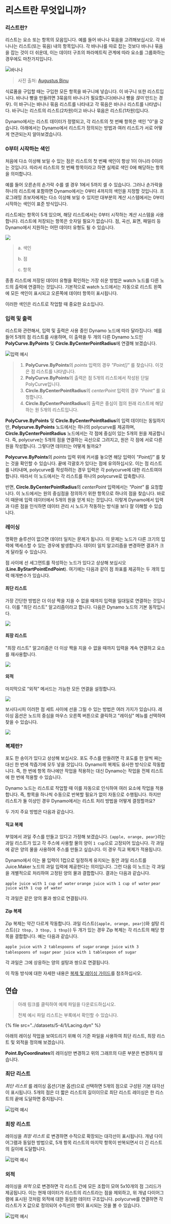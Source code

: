 # 리스트란 무엇입니까?

### 리스트란?

리스트는 요소 또는 항목의 모음입니다. 예를 들어 바나나 묶음을 고려해보십시오. 각 바나나는 리스트(또는 묶음) 내의 항목입니다. 각 바나나를 따로 잡는 것보다 바나나 묶음을 잡는 것이 더 쉬운데, 이는 데이터 구조의 파라메트릭 관계에 따라 요소를 그룹화하는 경우에도 마찬가지입니다.

![바나나](../images/5-4/1/Bananas_white_background_DS.jpg)

> 사진 출처: [Augustus Binu](https://commons.wikimedia.org/wiki/File:Bananas_white_background_DS.jpg?fastcci_from=11404890\&c1=11404890\&d1=15\&s=200\&a=list)

식료품을 구입할 때는 구입한 모든 항목을 바구니에 넣습니다. 이 바구니 또한 리스트입니다. 바나나 빵을 만들려면 3묶음의 바나나가 필요합니다(바나나 빵을 _많이_ 만드는 경우). 이 바구니는 바나나 묶음 리스트를 나타내고 각 묶음은 바나나 리스트를 나타냅니다. 바구니는 리스트의 리스트(2차원)이고 바나나 묶음은 리스트(1차원)입니다.

Dynamo에서는 리스트 데이터가 정렬되고, 각 리스트의 첫 번째 항목은 색인 "0"을 갖습니다. 아래에서는 Dynamo에서 리스트가 정의되는 방법과 여러 리스트가 서로 어떻게 연관되는지 알아보겠습니다.

### 0부터 시작하는 색인

처음에 다소 이상해 보일 수 있는 점은 리스트의 첫 번째 색인이 항상 1이 아니라 0이라는 것입니다. 따라서 리스트의 첫 번째 항목이라고 하면 실제로 색인 0에 해당하는 항목을 의미합니다.

예를 들어 오른손의 손가락 수를 셀 경우 1에서 5까지 셀 수 있습니다. 그러나 손가락을 하나의 리스트에 포함하면 Dynamo에서는 0부터 4까지의 색인을 지정할 것입니다. 프로그래밍 초보자에게는 다소 이상해 보일 수 있지만 대부분의 계산 시스템에서는 0부터 시작하는 색인이 표준 방식입니다.

리스트에는 항목이 5개 있으며, 해당 리스트에서는 0부터 시작하는 계산 시스템을 사용합니다. 리스트에 저장되는 항목은 숫자일 필요가 없습니다. 점, 곡선, 표면, 패밀리 등 Dynamo에서 지원하는 어떤 데이터 유형도 될 수 있습니다.

![](../images/5-4/1/what'salist-zerobasedindices.jpg)

> a. 색인
>
> b. 점
>
> c. 항목

종종 리스트에 저장된 데이터 유형을 확인하는 가장 쉬운 방법은 watch 노드를 다른 노드의 출력에 연결하는 것입니다. 기본적으로 watch 노드에서는 자동으로 리스트 왼쪽에 모든 색인이 표시되고 오른쪽에 데이터 항목이 표시됩니다.

이러한 색인은 리스트로 작업할 때 중요한 요소입니다.

### 입력 및 출력

리스트와 관련해서, 입력 및 출력은 사용 중인 Dynamo 노드에 따라 달라집니다. 예를 들어 5개의 점 리스트를 사용하며, 이 출력을 두 개의 다른 Dynamo 노드인 **PolyCurve.ByPoints** 및 **Circle.ByCenterPointRadius**에 연결해 보겠습니다.

![입력 예시](../images/5-4/1/what'salist-inputsandoutputs.jpg)

> 1. **PolyCurve.ByPoints**의 _points_ 입력의 경우 _"Point[]"_ 를 찾습니다. 이것은 점 리스트를 나타냅니다.
> 2. **PolyCurve.ByPoints**의 출력은 점 5개의 리스트에서 작성된 단일 PolyCurve입니다.
> 3. **Circle.ByCenterPointRadius**의 _centerPoint_ 입력의 경우 _"Point"_ 를 요청합니다.
> 4. **Circle.ByCenterPointRadius**의 출력은 중심이 점의 원래 리스트에 해당하는 원 5개의 리스트입니다.

**PolyCurve.ByPoints** 및 **Circle.ByCenterPointRadius**의 입력 데이터는 동일하지만, **Polycurve.ByPoints** 노드에서는 하나의 polycurve를 제공하며, **Circle.ByCenterPointRadius** 노드에서는 각 점에 중심이 있는 5개의 원을 제공합니다. 즉, polycurve는 5개의 점을 연결하는 곡선으로 그려지고, 원은 각 점에 서로 다른 원을 작성합니다. 그렇다면 데이터는 어떻게 될까요?

**Polycurve.ByPoints**의 _points_ 입력 위에 커서를 놓으면 해당 입력이 _"Point[]"_ 를 찾는 것을 확인할 수 있습니다. 끝에 각괄호가 있다는 점에 유의하십시오. 이는 점 리스트를 나타내며, polycurve를 작성하려는 경우 입력은 각 polycurve에 대한 리스트여야 합니다. 따라서 이 노드에서는 각 리스트를 하나의 polycurve로 압축합니다.

반면, **Circle.ByCenterPointRadius**의 _centerPoint_ 입력에서는 _"Point"_ 를 요청합니다. 이 노드에서는 원의 중심점을 정의하기 위한 항목으로 하나의 점을 찾습니다. 바로 이 때문에 입력 데이터에서 5개의 원을 얻게 되는 것입니다. 이렇게 Dynamo에서 입력과 다른 점을 인식하면 데이터 관리 시 노드가 작동하는 방식을 보다 잘 이해할 수 있습니다.

### 레이싱

명확한 솔루션이 없으면 데이터 일치는 문제가 됩니다. 이 문제는 노드가 다른 크기의 입력에 액세스할 수 있는 경우에 발생합니다. 데이터 일치 알고리즘을 변경하면 결과가 크게 달라질 수 있습니다.

점 사이에 선 세그먼트를 작성하는 노드가 있다고 상상해 보십시오(**Line.ByStartPointEndPoint**). 여기에는 다음과 같이 점 좌표를 제공하는 두 개의 입력 매개변수가 있습니다.

#### 최단 리스트

가장 간단한 방법은 더 이상 짝을 지을 수 없을 때까지 입력을 일대일로 연결하는 것입니다. 이를 "최단 리스트" 알고리즘이라고 합니다. 다음은 Dynamo 노드의 기본 동작입니다.

![](../images/5-4/1/what'salist-lacing-shortest.jpg)

#### 최장 리스트

"최장 리스트" 알고리즘은 더 이상 짝을 지을 수 없을 때까지 입력을 계속 연결하고 요소를 재사용합니다.

![](../images/5-4/1/what'salist-lacing-longest.jpg)

#### 외적

마지막으로 “외적” 메서드는 가능한 모든 연결을 설정합니다.

![](../images/5-4/1/what'salist-lacing-cross.jpg)

보시다시피 이러한 점 세트 사이에 선을 그릴 수 있는 방법은 여러 가지가 있습니다. 레이싱 옵션은 노드의 중심을 마우스 오른쪽 버튼으로 클릭하고 "레이싱" 메뉴를 선택하여 찾을 수 있습니다.

![](../images/5-4/1/what'salist-rightclicklacingopt.jpg)

### 복제란?

포도 한 송이가 있다고 상상해 보십시오. 포도 주스를 만들려면 각 포도를 한 알씩 짜는 대신 한 번에 착즙기에 모두 넣을 것입니다. Dynamo의 복제도 유사한 방식으로 작동합니다. 즉, 한 번에 항목 하나에만 작업을 적용하는 대신 Dynamo는 작업을 전체 리스트에 한 번에 적용할 수 있습니다.

Dynamo 노드는 리스트로 작업할 때 이를 자동으로 인식하여 여러 요소에 작업을 적용합니다. 즉, 항목을 하나씩 수동으로 반복할 필요가 없이 자동으로 수행됩니다. 하지만 리스트가 둘 이상인 경우 Dynamo에서는 리스트 처리 방법을 어떻게 결정할까요?

두 가지 주요 방법은 다음과 같습니다.

#### 직교 복제

부엌에서 과일 주스를 만들고 있다고 가정해 보겠습니다. `{apple, orange, pear}`라는 과일 리스트가 있고 각 주스에 사용할 물의 양이 `1 cup`으로 고정되어 있습니다. 각 과일에 같은 양의 물을 사용하여 주스를 만들고 싶습니다. 이 경우 직교 복제가 적용됩니다.

Dynamo에서 이는 물 입력이 1컵으로 일정하게 유지되는 동안 과일 리스트를 Juice.Maker 노드의 과일 입력에 제공한다는 의미입니다. 그런 다음 이 노드는 각 과일을 개별적으로 처리하여 고정된 양의 물과 결합합니다. 결과는 다음과 같습니다.

`apple juice with 1 cup of water` `orange juice with 1 cup of water` `pear juice with 1 cup of water`

각 과일은 같은 양의 물과 쌍으로 연결됩니다.

#### Zip 복제

Zip 복제는 약간 다르게 작동합니다. 과일 리스트(`{apple, orange, pear}`)와 설탕 리스트(`{2 tbsp, 3 tbsp, 1 tbsp}`) 두 개가 있는 경우 Zip 복제는 각 리스트의 해당 항목을 결합합니다. 예는 다음과 같습니다.

`apple juice with 2 tablespoons of sugar` `orange juice with 3 tablespoons of sugar` `pear juice with 1 tablespoon of sugar`

각 과일은 그에 상응하는 양의 설탕과 쌍으로 연결됩니다.

이 작동 방식에 대한 자세한 내용은 [복제 및 레이싱 가이드](https://github.com/DynamoDS/Dynamo/wiki/Replication-and-Replication-Guide-Part-1)를 참조하십시오.

## 연습

> 아래 링크를 클릭하여 예제 파일을 다운로드하십시오.
>
> 전체 예시 파일 리스트는 부록에서 확인할 수 있습니다.

{% file src="../datasets/5-4/1/Lacing.dyn" %}

아래의 레이싱 작업을 보여드리기 위해 이 기준 파일을 사용하여 최단 리스트, 최장 리스트 및 외적을 정의해 보겠습니다.

**Point.ByCoordinates**의 레이싱만 변경하고 위의 그래프의 다른 부분은 변경하지 않습니다.

### 최단 리스트

_최단 리스트_ 를 레이싱 옵션(기본 옵션)으로 선택하면 5개의 점으로 구성된 기본 대각선이 표시됩니다. 5개의 점은 더 짧은 리스트의 길이이므로 최단 리스트 레이싱은 한 리스트의 끝에 도달하면 중지됩니다.

![입력 예시](../images/5-4/1/what'salist-lacingexercise01.jpg)

### **최장 리스트**

레이싱을 _최장 리스트_ 로 변경하면 수직으로 확장되는 대각선이 표시됩니다. 개념 다이어그램과 동일한 방법으로, 5개 항목 리스트의 마지막 항목이 반복되면서 더 긴 리스트의 길이에 도달합니다.

![입력 예시](../images/5-4/1/what'salist-lacingexercise02.jpg)

### **외적**

레이싱을 _외적_ 으로 변경하면 각 리스트 간에 모든 조합이 모여 5x10개의 점 그리드가 제공됩니다. 이는 현재 데이터가 리스트의 리스트라는 점을 제외하고, 위 개념 다이어그램에 표시된 것처럼 외적에 대한 동일한 데이터 구조입니다. polycurve를 연결하면 각 리스트가 X 값으로 정의되어 수직선의 행이 표시되는 것을 볼 수 있습니다.

![입력 예시](../images/5-4/1/what'salist-lacingexercise03.jpg)
